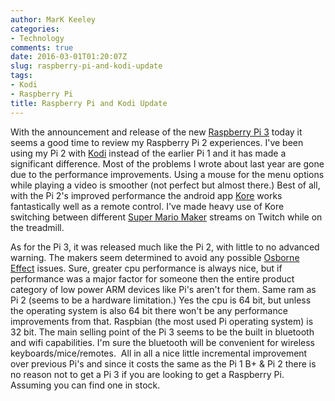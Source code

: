 ```yaml
---
author: MarK Keeley
categories:
- Technology
comments: true
date: 2016-03-01T01:20:07Z
slug: raspberry-pi-and-kodi-update
tags:
- Kodi
- Raspberry Pi
title: Raspberry Pi and Kodi Update
---
```


With the announcement and release of the new [Raspberry Pi 3](https://www.raspberrypi.org/) today it seems a good time to review my Raspberry Pi 2 experiences. I've been using my Pi 2 with [Kodi](http://kodi.tv/) instead of the earlier Pi 1 and it has made a significant difference. Most of the problems I wrote about last year are gone due to the performance improvements. Using a mouse for the menu options while playing a video is smoother (not perfect but almost there.) Best of all, with the Pi 2's improved performance the android app [Kore](https://play.google.com/store/apps/details?id=org.xbmc.kore&hl=en) works fantastically well as a remote control. I've made heavy use of Kore switching between different [Super Mario Maker](http://www.twitch.tv/directory/game/Super%20Mario%20Maker) streams on Twitch while on the treadmill.

As for the Pi 3, it was released much like the Pi 2, with little to no advanced warning. The makers seem determined to avoid any possible [Osborne Effect](https://en.wikipedia.org/wiki/Osborne_effect) issues. Sure, greater cpu performance is always nice, but if performance was a major factor for someone then the entire product category of low power ARM devices like Pi's aren't for them. Same ram as Pi 2 (seems to be a hardware limitation.) Yes the cpu is 64 bit, but unless the operating system is also 64 bit there won't be any performance improvements from that. Raspbian (the most used Pi operating system) is 32 bit. The main selling point of the Pi 3 seems to be the built in bluetooth and wifi capabilities. I'm sure the bluetooth will be convenient for wireless keyboards/mice/remotes.  All in all a nice little incremental improvement over previous Pi's and since it costs the same as the Pi 1 B+ & Pi 2 there is no reason not to get a Pi 3 if you are looking to get a Raspberry Pi. Assuming you can find one in stock.

<!--more-->
